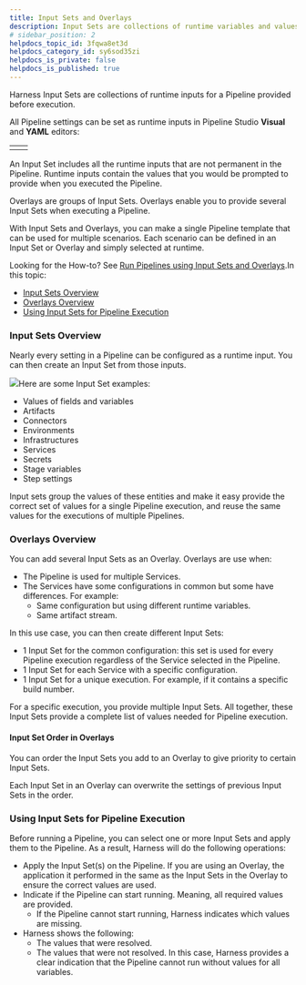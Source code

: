 ```yaml
---
title: Input Sets and Overlays
description: Input Sets are collections of runtime variables and values. Overlays are groups of Input Sets.
# sidebar_position: 2
helpdocs_topic_id: 3fqwa8et3d
helpdocs_category_id: sy6sod35zi
helpdocs_is_private: false
helpdocs_is_published: true
---
```


Harness Input Sets are collections of runtime inputs for a Pipeline provided before execution.

All Pipeline settings can be set as runtime inputs in Pipeline Studio **Visual** and **YAML** editors:



|  |  |
| --- | --- |
|  |  |

An Input Set includes all the runtime inputs that are not permanent in the Pipeline. Runtime inputs contain the values that you would be prompted to provide when you executed the Pipeline.

Overlays are groups of Input Sets. Overlays enable you to provide several Input Sets when executing a Pipeline.

With Input Sets and Overlays, you can make a single Pipeline template that can be used for multiple scenarios. Each scenario can be defined in an Input Set or Overlay and simply selected at runtime.

Looking for the How-to? See [Run Pipelines using Input Sets and Overlays](/article/gfk52g74xt-run-pipelines-using-input-sets-and-overlays).In this topic:

* [Input Sets Overview](https://ngdocs.harness.io/article/3fqwa8et3d-input-sets#input_sets_overview)
* [Overlays Overview](https://ngdocs.harness.io/article/3fqwa8et3d-input-sets#overlays_overview)
* [Using Input Sets for Pipeline Execution](https://ngdocs.harness.io/article/3fqwa8et3d-input-sets#using_input_sets_for_pipeline_execution)

### Input Sets Overview

Nearly every setting in a Pipeline can be configured as a runtime input. You can then create an Input Set from those inputs.

![](https://files.helpdocs.io/i5nl071jo5/articles/3fqwa8et3d/1626809923154/clean-shot-2021-07-20-at-12-38-32.png)Here are some Input Set examples:

* Values of fields and variables
* Artifacts
* Connectors
* Environments
* Infrastructures
* Services
* Secrets
* Stage variables
* Step settings

Input sets group the values of these entities and make it easy provide the correct set of values for a single Pipeline execution, and reuse the same values for the executions of multiple Pipelines.

### Overlays Overview

You can add several Input Sets as an Overlay. Overlays are use when:

* The Pipeline is used for multiple Services.
* The Services have some configurations in common but some have differences. For example:
	+ Same configuration but using different runtime variables.
	+ Same artifact stream.

In this use case, you can then create different Input Sets:

* 1 Input Set for the common configuration: this set is used for every Pipeline execution regardless of the Service selected in the Pipeline.
* 1 Input Set for each Service with a specific configuration.
* 1 Input Set for a unique execution. For example, if it contains a specific build number.

For a specific execution, you provide multiple Input Sets. All together, these Input Sets provide a complete list of values needed for Pipeline execution.

#### Input Set Order in Overlays

You can order the Input Sets you add to an Overlay to give priority to certain Input Sets.

Each Input Set in an Overlay can overwrite the settings of previous Input Sets in the order. 

### Using Input Sets for Pipeline Execution

Before running a Pipeline, you can select one or more Input Sets and apply them to the Pipeline. As a result, Harness will do the following operations:

* Apply the Input Set(s) on the Pipeline. If you are using an Overlay, the application it performed in the same as the Input Sets in the Overlay to ensure the correct values are used.
* Indicate if the Pipeline can start running. Meaning, all required values are provided.
	+ If the Pipeline cannot start running, Harness indicates which values are missing.
* Harness shows the following:
	+ The values that were resolved.
	+ The values that were not resolved. In this case, Harness provides a clear indication that the Pipeline cannot run without values for all variables.

